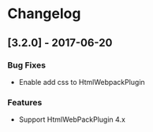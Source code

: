 # Changelog

## [3.2.0] - 2017-06-20

### Bug Fixes

*   Enable add css to HtmlWebpackPlugin

### Features

*   Support HtmlWebPackPlugin 4.x
